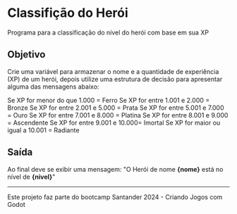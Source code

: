 # Classifição do Herói
Programa para a classificação do nível do herói com base em sua XP

## Objetivo
Crie uma variável para armazenar o nome e a quantidade de experiência (XP) de um herói, depois utilize uma estrutura de decisão para apresentar alguma das mensagens abaixo:

Se XP for menor do que 1.000 = Ferro
Se XP for entre 1.001 e 2.000 = Bronze
Se XP for entre 2.001 e 5.000 = Prata
Se XP for entre 5.001 e 7.000 = Ouro
Se XP for entre 7.001 e 8.000 = Platina
Se XP for entre 8.001 e 9.000 = Ascendente
Se XP for entre 9.001 e 10.000= Imortal
Se XP for maior ou igual a 10.001 = Radiante

## Saída
Ao final deve se exibir uma mensagem:
"O Herói de nome **{nome}** está no nível de **{nivel}**"

***
Este projeto faz parte do bootcamp Santander 2024 - Criando Jogos com Godot
